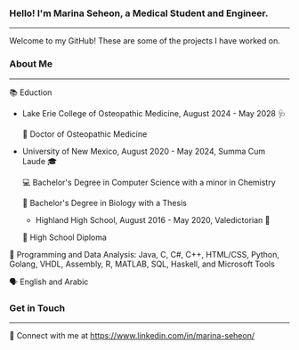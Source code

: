 ### Hello! I'm Marina Seheon, a Medical Student and Engineer.
---
Welcome to my GitHub! These are some of the projects I have worked on.


### About Me
---
📚 Eduction
- Lake Erie College of Osteopathic Medicine, August 2024 - May 2028 🩺
  
   🥼 Doctor of Osteopathic Medicine

- University of New Mexico, August 2020 - May 2024, Summa Cum Laude 🎓

   💻 Bachelor's Degree in Computer Science with a minor in Chemistry

   🧬 Bachelor's Degree in Biology with a Thesis

  - Highland High School, August 2016 - May 2020, Valedictorian 🏫
  
   📙 High School Diploma

💼 Programming and Data Analysis: Java, C, C#, C++, HTML/CSS, Python, Golang, VHDL, Assembly, R, MATLAB, SQL, Haskell, and Microsoft Tools

🗣️ English and Arabic 


### Get in Touch
---
📨 Connect with me at https://www.linkedin.com/in/marina-seheon/
